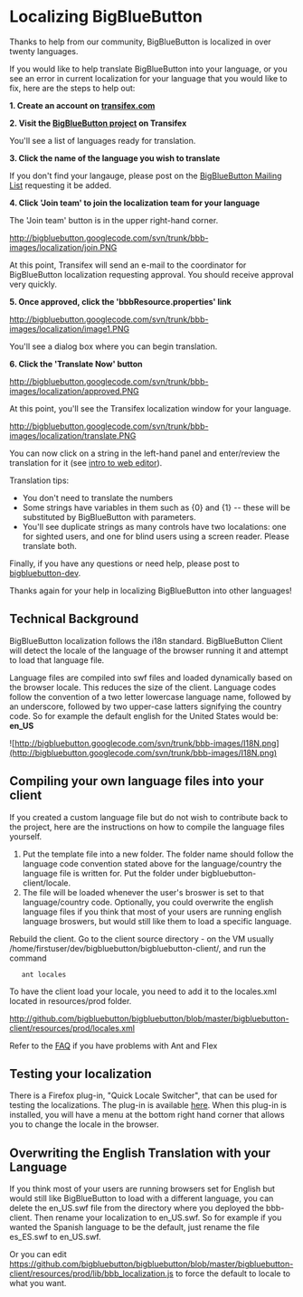 # Localizing BigBlueButton #

Thanks to help from our community, BigBlueButton is localized in over twenty languages.

If you would like to help translate BigBlueButton into your language, or you see an error in current localization for your language that you would like to fix, here are the steps to help out:

**1. Create an account on [transifex.com](https://www.transifex.com/)**

**2. Visit the [BigBlueButton project](https://www.transifex.com/projects/p/bigbluebutton/) on Transifex**

You'll see a list of languages ready for translation.

**3. Click the name of the language you wish to translate**

If you don't find your langauge, please post on the [BigBlueButton Mailing List](http://groups.google.com/group/bigbluebutton-dev/topics?gvc=2) requesting it be added.

**4. Click 'Join team' to join the localization team for your language**

The 'Join team' button is in the upper right-hand corner.

http://bigbluebutton.googlecode.com/svn/trunk/bbb-images/localization/join.PNG

At this point, Transifex will send an e-mail to the coordinator for BigBlueButton localization requesting approval. You should receive approval very quickly.

**5. Once approved, click the 'bbbResource.properties' link**

http://bigbluebutton.googlecode.com/svn/trunk/bbb-images/localization/image1.PNG

You'll see a dialog box where you can begin translation.

**6. Click the 'Translate Now' button**

http://bigbluebutton.googlecode.com/svn/trunk/bbb-images/localization/approved.PNG

At this point, you'll see the Transifex localization window for your language.

http://bigbluebutton.googlecode.com/svn/trunk/bbb-images/localization/translate.PNG

You can now click on a string in the left-hand panel and enter/review the translation for it (see  [intro to web editor](http://support.transifex.com/customer/portal/articles/972120-introduction-to-the-web-editor)).

Translation tips:
  * You don't need to translate the numbers
  * Some strings have variables in them such as {0} and {1} -- these will be substituted by BigBlueButton with parameters.
  * You'll see duplicate strings as many controls have two localations: one for sighted users, and one for blind users using a screen reader.  Please translate both.


Finally, if you have any questions or need help, please post to [bigbluebutton-dev](http://groups.google.com/group/bigbluebutton-dev/topics?gvc=2).

Thanks again for your help in localizing BigBlueButton into other languages!


## Technical Background ##

BigBlueButton localization follows the i18n standard. BigBlueButton Client will detect the locale of the language of the browser running it and attempt to load that language file.

Language files are compiled into swf files and loaded dynamically based on the browser locale. This reduces the size of the client. Language codes follow the convention of a two letter lowercase language name, followed by an underscore, followed by two upper-case latters signifying the country code. So for example the default english for the United States would be: **en\_US**

![http://bigbluebutton.googlecode.com/svn/trunk/bbb-images/I18N.png](http://bigbluebutton.googlecode.com/svn/trunk/bbb-images/I18N.png)


## Compiling your own language files into your client ##
If you created a custom language file but do not wish to contribute back to the project, here are the instructions on how to compile the language files yourself.


  1. Put the template file into a new folder. The folder name should follow the language code convention stated above for the language/country the language file is written for. Put the folder under bigbluebutton-client/locale.
  1. The file will be loaded whenever the user's broswer is set to that language/country code. Optionally, you could overwrite the english language files if you think that most of your users are running english language broswers, but would still like them to load a specific language.


Rebuild the client. Go to the client source directory - on the VM usually /home/firstuser/dev/bigbluebutton/bigbluebutton-client/, and run the command

```
   ant locales
```

To have the client load your locale, you need to add it to the locales.xml located in resources/prod folder.

http://github.com/bigbluebutton/bigbluebutton/blob/master/bigbluebutton-client/resources/prod/locales.xml

Refer to the [FAQ](http://code.google.com/p/bigbluebutton/wiki/FAQ#My_client_fails_at_startup_with_RSL_error;_Error_2035:URL_Not_Fo) if you have problems with Ant and Flex

## Testing your localization ##
There is a Firefox plug-in, "Quick Locale Switcher", that can be used for testing the localizations. The plug-in is available [here](https://addons.mozilla.org/en-US/firefox/addon/1333). When this plug-in is installed, you will have a menu at the bottom right hand corner that allows you to change the locale in the browser.

## Overwriting the English Translation with your Language ##
If you think most of your users are running browsers set for English but would still like BigBlueButton to load with a different language, you can delete the en\_US.swf file from the directory where you deployed the bbb-client. Then rename your localization to en\_US.swf. So for example if you wanted the Spanish language to be the default, just rename the file es\_ES.swf to en\_US.swf.

Or you can edit https://github.com/bigbluebutton/bigbluebutton/blob/master/bigbluebutton-client/resources/prod/lib/bbb_localization.js to force the default to locale to what you want.